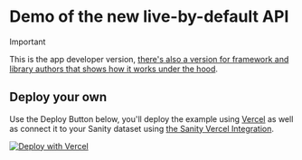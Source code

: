 # Demo of the new live-by-default API

> [!IMPORTANT]
> This is the app developer version, [there's also a version for framework and library authors that shows how it works under the hood](https://github.com/sanity-io/demo-live-by-default/tree/under-the-hood#readme).

## Deploy your own

Use the Deploy Button below, you'll deploy the example using [Vercel](https://vercel.com?utm_source=github&utm_medium=readme&utm_campaign=next-example) as well as connect it to your Sanity dataset using [the Sanity Vercel Integration][integration].

[![Deploy with Vercel](https://vercel.com/button)][vercel-deploy]

[vercel-deploy]: https://vercel.com/new/clone?repository-url=https%3A%2F%2Fgithub.com%2Fsanity-io%2Fdemo-live-by-default&repository-name=live-by-default-demo&project-name=live-by-default-demo&demo-title=Live%20by%20default&demo-description=Real-time%20updates%2C%20seamless%20editing%2C%20no%20rebuild%20delays.&demo-url=https%3A%2F%2Fdemo-live-by-default.sanity.build%2F&demo-image=https%3A%2F%2Fgithub.com%2Fsanity-io%2Fnext-sanity%2Fassets%2F81981%2Fb81296a9-1f53-4eec-8948-3cb51aca1259&integration-ids=oac_hb2LITYajhRQ0i4QznmKH7gx
[integration]: https://www.sanity.io/docs/vercel-integration
[`.env.local.example`]: .env.local.example
